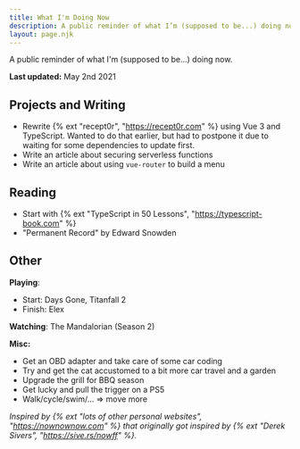 ```yaml
---
title: What I'm Doing Now
description: A public reminder of what I’m (supposed to be...) doing now.
layout: page.njk
---
```


A public reminder of what I'm (supposed to be...) doing now.

**Last updated:** May 2nd 2021

## Projects and Writing

- Rewrite {% ext "recept0r", "https://recept0r.com" %} using Vue 3 and TypeScript.
  Wanted to do that earlier, but had to postpone it due to waiting for some dependencies to update first.
- Write an article about securing serverless functions
- Write an article about using `vue-router` to build a menu

## Reading

- Start with {% ext "TypeScript in 50 Lessons", "https://typescript-book.com" %}
- "Permanent Record" by Edward Snowden

## Other

**Playing**:
  - Start: Days Gone, Titanfall 2
  - Finish: Elex

**Watching**: The Mandalorian (Season 2)

**Misc:**

- Get an OBD adapter and take care of some car coding
- Try and get the cat accustomed to a bit more car travel and a garden
- Upgrade the grill for BBQ season
- Get lucky and pull the trigger on a PS5
- Walk/cycle/swim/... => move more

<div class="hr shadow mb1"></div>

_Inspired by {% ext "lots of other personal websites", "https://nownownow.com" %} that originally got inspired by {% ext "Derek Sivers", "https://sive.rs/nowff" %}._
